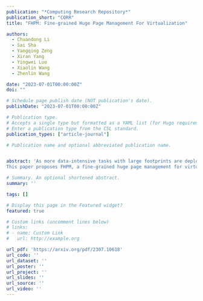 ```yaml
---
publication: "*Computing Research Repository*"
publication_short: "CORR"
title: "FHPM: Fine-grained Huge Page Management For Virtualization"

authors:
  - Chuandong Li
  - Sai Sha
  - Yangqing Zeng
  - Xiran Yang
  - Yingwei Luo
  - Xiaolin Wang
  - Zhenlin Wang

date: "2023-07-01T00:00:00Z"
doi: ""

# Schedule page publish date (NOT publication's date).
publishDate: "2023-07-01T00:00:00Z"

# Publication type.
# Accepts a single type but formatted as a YAML list (for Hugo requirements).
# Enter a publication type from the CSL standard.
publication_types: ["article-journal"]

# Publication name and optional abbreviated publication name.


abstract: 'As more data-intensive tasks with large footprints are deployed in virtual machines (VMs), huge pages are widely used to eliminate the increasing address translation overhead. However, once the huge page mapping is established, all the base page regions in the huge page share a single extended page table (EPT) entry, so that the hypervisor loses awareness of accesses to base page regions. None of the state-of-the-art solutions can obtain access information at base page granularity for huge pages. We observe that this can lead to incorrect decisions by the hypervisor, such as incorrect data placement in a tiered memory system and unshared base page regions when sharing pages.
This paper proposes FHPM, a fine-grained huge page management for virtualization without hardware and guest OS modification. FHPM can identify access information at base page granularity, and dynamically promote and demote pages. A key insight of FHPM is to redirect the EPT huge page directory entries (PDEs) to new companion pages so that the MMU can track access information within huge pages. Then, FHPM can promote and demote pages according to the current hot page pressure to balance address translation overhead and memory usage. At the same time, FHPM proposes a VM-friendly page splitting and collapsing mechanism to avoid extra VM-exits. In combination, FHPM minimizes the monitoring and management overhead and ensures that the hypervisor gets fine-grained VM memory accesses to make the proper decision. We apply FHPM to improve tiered memory management (FHPM-TMM) and to promote page sharing (FHPM-Share). FHPM-TMM achieves a performance improvement of up to 33% and 61% over the pure huge page and base page management. FHPM-Share can save 41% more memory than Ingens, a state-of-the-art page sharing solution, with comparable performance.'

# Summary. An optional shortened abstract.
summary: ''

tags: []

# Display this page in the Featured widget?
featured: true

# Custom links (uncomment lines below)
# links:
# - name: Custom Link
#   url: http://example.org

url_pdf: 'https://arxiv.org/pdf/2307.10618'
url_code: ''
url_dataset: ''
url_poster: ''
url_project: ''
url_slides: ''
url_source: ''
url_video: ''
---
```

